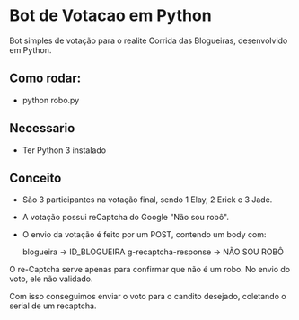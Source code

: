 # Bot de Votacao em Python
Bot simples de votação para o realite Corrida das Blogueiras, desenvolvido em Python.

## Como rodar:

- python robo.py

## Necessario
- Ter Python 3 instalado

## Conceito

- São 3 participantes na votação final, sendo 1 Elay, 2 Erick e 3 Jade.

- A votação possui reCaptcha do Google "Não sou robô". 

- O envio da votação é feito por um POST, contendo um body com:
     
     blogueira -> ID_BLOGUEIRA
     g-recaptcha-response  ->  NÃO SOU ROBÔ
     
O re-Captcha serve apenas para confirmar que não é um robo. No envio do voto, ele não validado.

Com isso conseguimos enviar o voto para o candito desejado, coletando o serial de um recaptcha.
